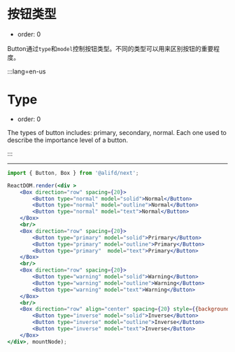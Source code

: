 # 按钮类型

- order: 0

Button通过`type`和`model`控制按钮类型。不同的类型可以用来区别按钮的重要程度。

:::lang=en-us
# Type

- order: 0

The types of button includes: primary, secondary, normal. Each one used to describe the importance level of a button.

:::

---

````jsx
import { Button, Box } from '@alifd/next';

ReactDOM.render(<div >
    <Box direction="row" spacing={20}>
        <Button type="normal" model="solid">Normal</Button> 
        <Button type="normal" model="outline">Normal</Button>
        <Button type="normal" model="text">Normal</Button>
    </Box>
    <br/>
    <Box direction="row" spacing={20}>
        <Button type="primary" model="solid">Prirmary</Button> 
        <Button type="primary" model="outline">Primary</Button>
        <Button type="primary"  model="text">Primary</Button> 
    </Box>
    <br/>
    <Box direction="row" spacing={20}>
        <Button type="warning" model="solid">Warning</Button>
        <Button type="warning" model="outline">Warning</Button>
        <Button type="warning" model="text">Warning</Button>
    </Box>
    <br/>
    <Box direction="row" align="center" spacing={20} style={{backgroundColor: '#000', height: 40 }}>
        <Button type="inverse" model="solid">Inverse</Button>
        <Button type="inverse" model="outline">Inverse</Button>
        <Button type="inverse" model="text">Inverse</Button>
    </Box>
</div>, mountNode);
````